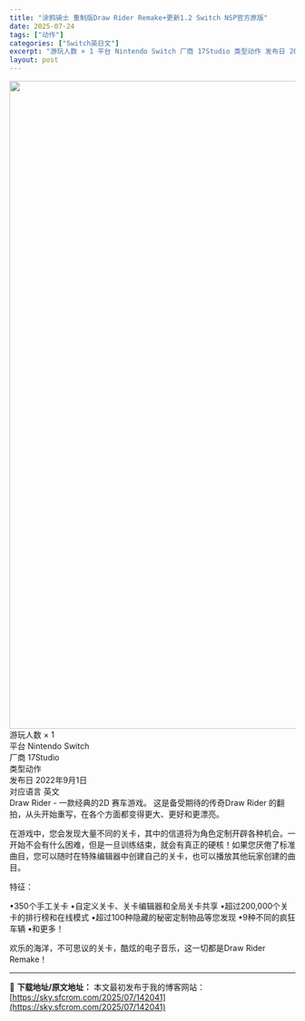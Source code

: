 ```yaml
---
title: "涂鸦骑士 重制版Draw Rider Remake+更新1.2 Switch NSP官方原版"
date: 2025-07-24
tags: ["动作"]
categories: ["Switch英日文"]
excerpt: "游玩人数 × 1 平台 Nintendo Switch 厂商 17Studio 类型动作 发布日 2022年9月1日 对应语言 英文 Draw Rider - 一款经典的2D 赛车游戏。 这是备受期待的传奇Draw Rider 的翻拍，从头开始重写，在各个方面都变得更大、更好和更漂亮。 在游戏中，您&hellip;"
layout: post
---
```


<img class="aligncenter size-full wp-image-142042" src="https://sky.sfcrom.com/wp-content/uploads/2025/07/2025072403525286.webp" alt="" width="700" height="1142" />
<div>
<div class="o_c-2col-list-border__row o_p-product-detail-players">
<div class="o_c-2col-list-border__left"><span>游玩人数 </span><span>× 1</span></div>
</div>
</div>
<div class="o_c-2col-list-border__row"></div>
<div class="o_c-2col-list-border__row o_c-product-detail__platforms">
<div class="o_c-2col-list-border__left"><span>平台 Nintendo Switch</span></div>
</div>
<div class="o_c-2col-list-border__row">
<div class="o_c-2col-list-border__left"><span>厂商 </span><span>17Studio</span></div>
</div>
<div class="o_c-2col-list-border__row">
<div class="o_c-2col-list-border__left"><span>类型</span><span>动作</span></div>
</div>
<div class="o_c-2col-list-border__row">
<div class="o_c-2col-list-border__left"><span>发布日 </span><span>2022年9月1日</span></div>
</div>
<div class="o_c-2col-list-border__row">
<div class="o_c-2col-list-border__left"><span>对应语言 </span><span>英文</span></div>
</div>
Draw Rider - 一款经典的2D 赛车游戏。
这是备受期待的传奇Draw Rider 的翻拍，从头开始重写，在各个方面都变得更大、更好和更漂亮。

在游戏中，您会发现大量不同的关卡，其中的信道将为角色定制开辟各种机会。一开始不会有什么困难，但是一旦训练结束，就会有真正的硬核！如果您厌倦了标准曲目，您可以随时在特殊编辑器中创建自己的关卡，也可以播放其他玩家创建的曲目。

特征：

•350个手工关卡
•自定义关卡、关卡编辑器和全局关卡共享
•超过200,000个关卡的排行榜和在线模式
•超过100种隐藏的秘密定制物品等您发现
•9种不同的疯狂车辆
•和更多！

欢乐的海洋，不可思议的关卡，酷炫的电子音乐，这一切都是Draw Rider Remake！

---
📖 **下载地址/原文地址：** 本文最初发布于我的博客网站：[https://sky.sfcrom.com/2025/07/142041](https://sky.sfcrom.com/2025/07/142041)
